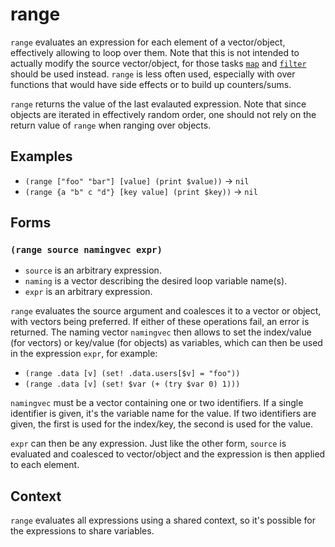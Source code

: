 # range

`range` evaluates an expression for each element of a vector/object, effectively
allowing to loop over them. Note that this is not intended to actually modify
the source vector/object, for those tasks [`map`](lists-map.md) and
[`filter`](lists-filter.md) should be used instead. `range` is less often used,
especially with over functions that would have side effects or to build up
counters/sums.

`range` returns the value of the last evalauted expression. Note that since
objects are iterated in effectively random order, one should not rely on the
return value of `range` when ranging over objects.

## Examples

* `(range ["foo" "bar"] [value] (print $value))` -> `nil`
* `(range {a "b" c "d"} [key value] (print $key))` -> `nil`

## Forms

<!-- ### `(range source func)`

* `source` is an arbitrary expression.
* `func` is a function identifier.

`func` must be a function that allows being called with exactly 1 argument. If
more arguments are needed, use the other form of `range`. -->

### `(range source namingvec expr)`

* `source` is an arbitrary expression.
* `naming` is a vector describing the desired loop variable name(s).
* `expr` is an arbitrary expression.

`range` evaluates the source argument and coalesces it to a vector or object,
with vectors being preferred. If either of these operations fail, an error is
returned. The naming vector `namingvec` then allows to set the index/value (for
vectors) or key/value (for objects) as variables, which can then be used in the
expression `expr`, for example:

* `(range .data [v] (set! .data.users[$v] = "foo"))`
* `(range .data [v] (set! $var (+ (try $var 0) 1)))`

`namingvec` must be a vector containing one or two identifiers. If a single
identifier is given, it's the variable name for the value. If two identifiers
are given, the first is used for the index/key, the second is used for the value.

`expr` can then be any expression. Just like the other form, `source` is
evaluated and coalesced to vector/object and the expression is then applied to
each element.

## Context

`range` evaluates all expressions using a shared context, so it's possible for
the expressions to share variables.
